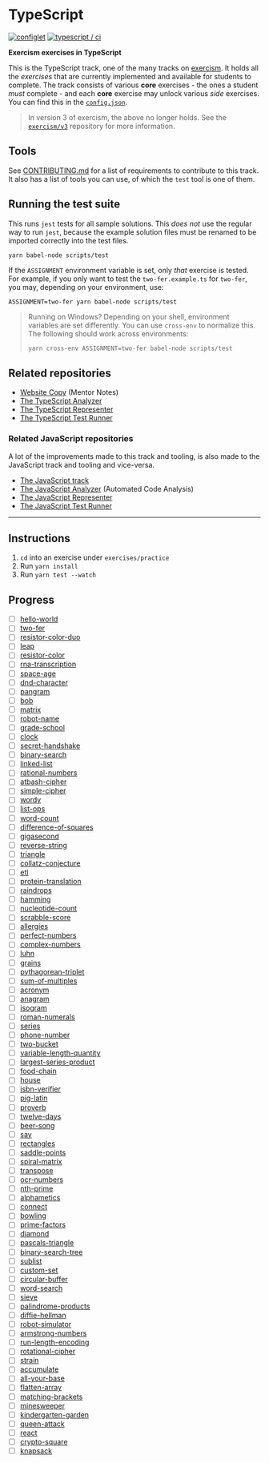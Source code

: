# TypeScript

[![configlet](https://github.com/exercism/typescript/actions/workflows/configlet.yml/badge.svg)](https://github.com/exercism/typescript/actions/workflows/configlet.yml) [![typescript / ci](https://github.com/exercism/typescript/workflows/typescript%20/%20main/badge.svg)](https://github.com/exercism/typescript/actions?query=workflow%3A%22typescript+%2F+main%22)

**Exercism exercises in TypeScript**

This is the TypeScript track, one of the many tracks on [exercism][web-exercism].
It holds all the _exercises_ that are currently implemented and available for students to complete.
The track consists of various **core** exercises - the ones a student _must_ complete - and each **core** exercise may unlock various _side_ exercises.
You can find this in the [`config.json`][file-config].

> In version 3 of exercism, the above no longer holds. See the [`exercism/v3`][git-v3] repository for more information.

## Tools

See [CONTRIBUTING.md][file-contributing] for a list of requirements to contribute to this track.
It also has a list of tools you can use, of which the `test` tool is one of them.

## Running the test suite

This runs `jest` tests for all sample solutions.
This _does not_ use the regular way to run `jest`, because the example solution files must be renamed to be imported correctly into the test files.

```shell
yarn babel-node scripts/test
```

If the `ASSIGNMENT` environment variable is set, only _that_ exercise is tested.
For example, if you only want to test the `two-fer.example.ts` for `two-fer`, you may, depending on your environment, use:

```shell
ASSIGNMENT=two-fer yarn babel-node scripts/test
```

> Running on Windows? Depending on your shell, environment variables are set differently.
> You can use `cross-env` to normalize this. The following should work across environments:
>
> ```bash
> yarn cross-env ASSIGNMENT=two-fer babel-node scripts/test
> ```

## Related repositories

- [Website Copy][git-website-copy] (Mentor Notes)
- [The TypeScript Analyzer][git-typescript-analyzer]
- [The TypeScript Representer][git-typescript-representer]
- [The TypeScript Test Runner][git-typescript-test-runner]

### Related JavaScript repositories

A lot of the improvements made to this track and tooling, is also made to the JavaScript track and tooling and vice-versa.

- [The JavaScript track][git-javascript]
- [The JavaScript Analyzer][git-javascript-analyzer] (Automated Code Analysis)
- [The JavaScript Representer][git-javascript-representer]
- [The JavaScript Test Runner][git-javascript-test-runner]

[web-exercism]: https://exercism.io
[file-config]: https://github.com/exercism/typescript/blob/master/config.json
[file-contributing]: https://github.com/exercism/typescript/blob/master/CONTRIBUTING.md
[git-javascript]: https://github.com/exercism/javascript
[git-javascript-analyzer]: https://github.com/exercism/javascript-analyzer
[git-javascript-representer]: https://github.com/exercism/javascript-representer
[git-javascript-test-runner]: https://github.com/exercism/javascript-test-runner
[git-typescript]: https://github.com/exercism/typescript/
[git-typescript-analyzer]: https://github.com/exercism/typescript-analyzer
[git-typescript-representer]: https://github.com/exercism/typescript-representer
[git-typescript-test-runner]: https://github.com/exercism/typescript-test-runner
[git-v3]: https://github.com/exercism/v3
[git-website-copy]: https://github.com/exercism/website-copy

---

## Instructions

1. `cd` into an exercise under `exercises/practice`
2. Run `yarn install`
3. Run `yarn test --watch`

## Progress

- [ ] [hello-world](./exercises/practice/hello-world)
- [ ] [two-fer](./exercises/practice/two-fer)
- [ ] [resistor-color-duo](./exercises/practice/resistor-color-duo)
- [ ] [leap](./exercises/practice/leap)
- [ ] [resistor-color](./exercises/practice/resistor-color)
- [ ] [rna-transcription](./exercises/practice/rna-transcription)
- [ ] [space-age](./exercises/practice/space-age)
- [ ] [dnd-character](./exercises/practice/dnd-character)
- [ ] [pangram](./exercises/practice/pangram)
- [ ] [bob](./exercises/practice/bob)
- [ ] [matrix](./exercises/practice/matrix)
- [ ] [robot-name](./exercises/practice/robot-name)
- [ ] [grade-school](./exercises/practice/grade-school)
- [ ] [clock](./exercises/practice/clock)
- [ ] [secret-handshake](./exercises/practice/secret-handshake)
- [ ] [binary-search](./exercises/practice/binary-search)
- [ ] [linked-list](./exercises/practice/linked-list)
- [ ] [rational-numbers](./exercises/practice/rational-numbers)
- [ ] [atbash-cipher](./exercises/practice/atbash-cipher)
- [ ] [simple-cipher](./exercises/practice/simple-cipher)
- [ ] [wordy](./exercises/practice/wordy)
- [ ] [list-ops](./exercises/practice/list-ops)
- [ ] [word-count](./exercises/practice/word-count)
- [ ] [difference-of-squares](./exercises/practice/difference-of-squares)
- [ ] [gigasecond](./exercises/practice/gigasecond)
- [ ] [reverse-string](./exercises/practice/reverse-string)
- [ ] [triangle](./exercises/practice/triangle)
- [ ] [collatz-conjecture](./exercises/practice/collatz-conjecture)
- [ ] [etl](./exercises/practice/etl)
- [ ] [protein-translation](./exercises/practice/protein-translation)
- [ ] [raindrops](./exercises/practice/raindrops)
- [ ] [hamming](./exercises/practice/hamming)
- [ ] [nucleotide-count](./exercises/practice/nucleotide-count)
- [ ] [scrabble-score](./exercises/practice/scrabble-score)
- [ ] [allergies](./exercises/practice/allergies)
- [ ] [perfect-numbers](./exercises/practice/perfect-numbers)
- [ ] [complex-numbers](./exercises/practice/complex-numbers)
- [ ] [luhn](./exercises/practice/luhn)
- [ ] [grains](./exercises/practice/grains)
- [ ] [pythagorean-triplet](./exercises/practice/pythagorean-triplet)
- [ ] [sum-of-multiples](./exercises/practice/sum-of-multiples)
- [ ] [acronym](./exercises/practice/acronym)
- [ ] [anagram](./exercises/practice/anagram)
- [ ] [isogram](./exercises/practice/isogram)
- [ ] [roman-numerals](./exercises/practice/roman-numerals)
- [ ] [series](./exercises/practice/series)
- [ ] [phone-number](./exercises/practice/phone-number)
- [ ] [two-bucket](./exercises/practice/two-bucket)
- [ ] [variable-length-quantity](./exercises/practice/variable-length-quantity)
- [ ] [largest-series-product](./exercises/practice/largest-series-product)
- [ ] [food-chain](./exercises/practice/food-chain)
- [ ] [house](./exercises/practice/house)
- [ ] [isbn-verifier](./exercises/practice/isbn-verifier)
- [ ] [pig-latin](./exercises/practice/pig-latin)
- [ ] [proverb](./exercises/practice/proverb)
- [ ] [twelve-days](./exercises/practice/twelve-days)
- [ ] [beer-song](./exercises/practice/beer-song)
- [ ] [say](./exercises/practice/say)
- [ ] [rectangles](./exercises/practice/rectangles)
- [ ] [saddle-points](./exercises/practice/saddle-points)
- [ ] [spiral-matrix](./exercises/practice/spiral-matrix)
- [ ] [transpose](./exercises/practice/transpose)
- [ ] [ocr-numbers](./exercises/practice/ocr-numbers)
- [ ] [nth-prime](./exercises/practice/nth-prime)
- [ ] [alphametics](./exercises/practice/alphametics)
- [ ] [connect](./exercises/practice/connect)
- [ ] [bowling](./exercises/practice/bowling)
- [ ] [prime-factors](./exercises/practice/prime-factors)
- [ ] [diamond](./exercises/practice/diamond)
- [ ] [pascals-triangle](./exercises/practice/pascals-triangle)
- [ ] [binary-search-tree](./exercises/practice/binary-search-tree)
- [ ] [sublist](./exercises/practice/sublist)
- [ ] [custom-set](./exercises/practice/custom-set)
- [ ] [circular-buffer](./exercises/practice/circular-buffer)
- [ ] [word-search](./exercises/practice/word-search)
- [ ] [sieve](./exercises/practice/sieve)
- [ ] [palindrome-products](./exercises/practice/palindrome-products)
- [ ] [diffie-hellman](./exercises/practice/diffie-hellman)
- [ ] [robot-simulator](./exercises/practice/robot-simulator)
- [ ] [armstrong-numbers](./exercises/practice/armstrong-numbers)
- [ ] [run-length-encoding](./exercises/practice/run-length-encoding)
- [ ] [rotational-cipher](./exercises/practice/rotational-cipher)
- [ ] [strain](./exercises/practice/strain)
- [ ] [accumulate](./exercises/practice/accumulate)
- [ ] [all-your-base](./exercises/practice/all-your-base)
- [ ] [flatten-array](./exercises/practice/flatten-array)
- [ ] [matching-brackets](./exercises/practice/matching-brackets)
- [ ] [minesweeper](./exercises/practice/minesweeper)
- [ ] [kindergarten-garden](./exercises/practice/kindergarten-garden)
- [ ] [queen-attack](./exercises/practice/queen-attack)
- [ ] [react](./exercises/practice/react)
- [ ] [crypto-square](./exercises/practice/crypto-square)
- [ ] [knapsack](./exercises/practice/knapsack)

